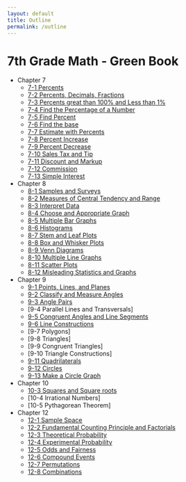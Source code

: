 ```yaml
---
layout: default
title: Outline
permalink: /outline
---
```


# 7th Grade Math - Green Book

* Chapter 7
   * [7-1 Percents](7-1-Percents)
   * [7-2 Percents, Decimals, Fractions](7-2-Percents)
   * [7-3 Percents great than 100% and Less than 1%](7-3-Percents)
   * [7-4 Find the Percentage of a Number](7-4-Find-Percentage)
   * [7-5 Find Percent](7-5-Find-Percent)
   * [7-6 Find the base](7-6-Findbase)
   * [7-7 Estimate with Percents](7-7-EstimatePercents)
   * [7-8 Percent Increase](7-8-PercentIncrease)
   * [7-9 Percent Decrease](7-9-PercentDecrease)
   * [7-10 Sales Tax and Tip](7-10-SalesTaxTip)
   * [7-11 Discount and Markup](7-11-DiscountMarkup)
   * [7-12 Commission](7-12-Commission)
   * [7-13 Simple Interest](7-13-SimpleInterest)
* Chapter 8
   * [8-1 Samples and Surveys](8-1-Samples-green)
   * [8-2 Measures of Central Tendency and Range](8-2-MeasuresCentralTendency)
   * [8-3 Interpret Data](8-3-InterpretData)
   * [8-4 Choose and Appropriate Graph](8-4-ChooseGraph)
   * [8-5 Multiple Bar Graphs](8-5-MultipleBarGraphs)
   * [8-6 Histograms](8-6-Histograms)
   * [8-7 Stem and Leaf Plots](8-7-StemLeaf)
   * [8-8 Box and Whisker Plots](8-8-BoxWhisker)
   * [8-9 Venn Diagrams](8-9-Venn)
   * [8-10 Multiple Line Graphs](8-10-MultipleLine)
   * [8-11 Scatter Plots](8-11-ScatterPlots)
   * [8-12 Misleading Statistics and Graphs](8-12-MisleadingStatistics)
 * Chapter 9
    * [9-1 Points, Lines, and Planes](9-1-Points)
    * [9-2 Classify and Measure Angles](9-2-ClassifyAngles)
    * [9-3 Angle Pairs](9-3-AnglePairs)
    * [9-4 Parallel Lines and Transversals]
    * [9-5 Congruent Angles and Line Segments](9-5-CongruentAngles)
    * [9-6 Line Constructions](9-6-LineConstruction)
    * [9-7 Polygons]
    * [9-8 Triangles]
    * [9-9 Congruent Triangles]
    * [9-10 Triangle Constructions]
    * [9-11 Quadrilaterals](9-11-Quadrilaterals)
    * [9-12 Circles](9-12-Circles)
    * [9-13 Make a Circle Graph](9-13-MakeCircleGraph)
  * Chapter 10
    * [10-3 Squares and Square roots](10-3-SquaresRoots)
    * [10-4 Irrational Numbers]
    * [10-5 Pythagorean Theorem]
  * Chapter 12
    * [12-1 Sample Space](12-1-SampleSpace)
    * [12-2 Fundamental Counting Principle and Factorials](12-2-CountingPrinciple)
    * [12-3 Theoretical Probability](12-3-Theoretical)
    * [12-4 Experimental Probability](12-4-Experimental)
    * [12-5 Odds and Fairness](12-5-OddsFairness)
    * [12-6 Compound Events](12-6-Compound)
    * [12-7 Permutations](12-7-Permutations)
    * [12-8 Combinations](12-8-Combinations)
  
